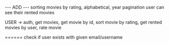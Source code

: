 
--- ADD ---
sorting movies by rating, alphabetical, year
pagination
user can see their rented movies

USER -> auth, get movies, get movie by id, sort movie by rating, get rented movies by user, rate movie



======
check if user exists with given email/username
